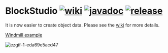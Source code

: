# BlockStudio [![wiki](https://img.shields.io/badge/API-Wiki-green)](https://github.com/Be4rJP/BlockStudio/wiki) [![javadoc](https://img.shields.io/badge/API-JavaDoc-brightgreen)](https://be4rjp.github.io/BlockStudio/javadoc/) [![release](https://img.shields.io/badge/Release-SNAPSHOT-blue)](https://github.com/Be4rJP/BlockStudio/releases)

It is now easier to create object data.
Please see the [wiki](https://github.com/Be4rJP/BlockStudio/wiki) for more details.

[Windmill example](https://github.com/Be4rJP/BlockStudioTest)

![ezgif-1-eda69e5acd47](https://user-images.githubusercontent.com/34712108/105834689-231f6200-600e-11eb-8f6e-6c9122ab4beb.gif)
